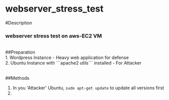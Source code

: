 # webserver_stress_test
#Description<br>
<h3>webserver stress test on aws-EC2 VM</h3><br>
##Preparation<br>
1. Wordpress Instance - Heavy web application for defense<br>
2. Ubuntu Instance with ```apache2 utils``` installed - For Attacker<br><br>

##Methods<br>
1. In you 'Attacker' Ubuntu, ```sudo apt-get update``` to update all versions first<br>
2. 